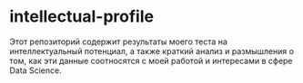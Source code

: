# intellectual-profile
Этот репозиторий содержит результаты моего теста на интеллектуальный потенциал, а также краткий анализ и размышления о том, как эти данные соотносятся с моей работой и интересами в сфере Data Science.
